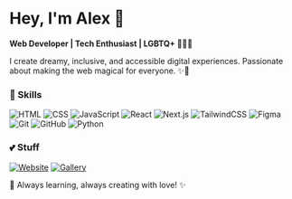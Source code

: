 # Hey, I'm Alex 💖

**Web Developer | Tech Enthusiast | LGBTQ+ 🌸🏳️‍🌈**

I create dreamy, inclusive, and accessible digital experiences. Passionate about making the web magical for everyone. ✨💫

### 🌸 Skills
![HTML](https://img.shields.io/badge/HTML5-FF69B4?style=for-the-badge&logo=html5&logoColor=white)
![CSS](https://img.shields.io/badge/CSS3-FF69B4?style=for-the-badge&logo=css3&logoColor=white)
![JavaScript](https://img.shields.io/badge/JavaScript-FF69B4?style=for-the-badge&logo=javascript&logoColor=white)
![React](https://img.shields.io/badge/React-FF69B4?style=for-the-badge&logo=react&logoColor=white)
![Next.js](https://img.shields.io/badge/Next.js-FF69B4?style=for-the-badge&logo=next.js&logoColor=white)
![TailwindCSS](https://img.shields.io/badge/TailwindCSS-FF69B4?style=for-the-badge&logo=tailwindcss&logoColor=white)
![Figma](https://img.shields.io/badge/Figma-FF69B4?style=for-the-badge&logo=figma&logoColor=white)
![Git](https://img.shields.io/badge/Git-FF69B4?style=for-the-badge&logo=git&logoColor=white)
![GitHub](https://img.shields.io/badge/GitHub-FF69B4?style=for-the-badge&logo=github&logoColor=white)
![Python](https://img.shields.io/badge/Python-FF69B4?style=for-the-badge&logo=python&logoColor=white)

### 💕 Stuff
[![Website](https://img.shields.io/badge/-Website-ff79c6?style=for-the-badge&logo=Google-Chrome&logoColor=white)](https://sweat.rocks)
[![Gallery](https://img.shields.io/badge/-Gallery-ffb6c1?style=for-the-badge&logo=Google-Photos&logoColor=white)](https://gallery.sweat.rocks)

🌷 Always learning, always creating with love! ✨


